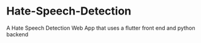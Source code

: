 # Hate-Speech-Detection
A Hate Speech Detection Web App that uses a flutter front end and python backend
